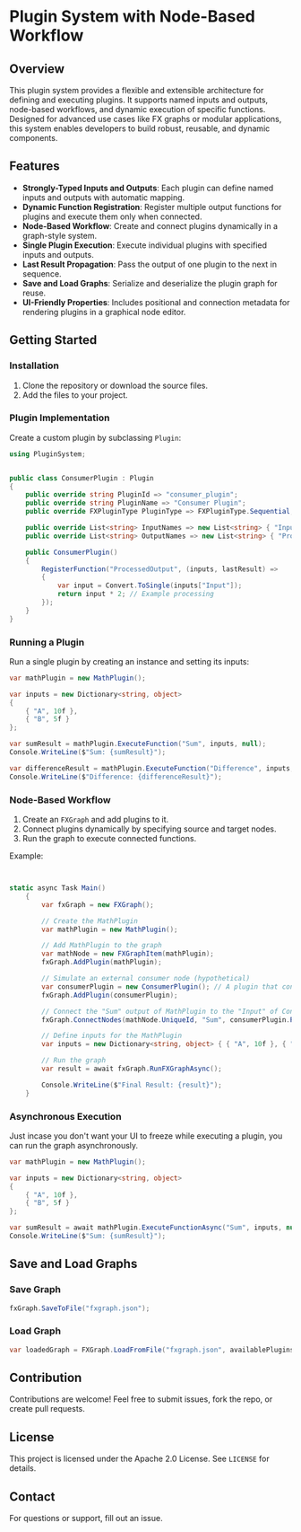 
# Plugin System with Node-Based Workflow

## Overview

This plugin system provides a flexible and extensible architecture for defining and executing plugins. It supports named inputs and outputs, node-based workflows, and dynamic execution of specific functions. Designed for advanced use cases like FX graphs or modular applications, this system enables developers to build robust, reusable, and dynamic components.

## Features

- **Strongly-Typed Inputs and Outputs**: Each plugin can define named inputs and outputs with automatic mapping.
- **Dynamic Function Registration**: Register multiple output functions for plugins and execute them only when connected.
- **Node-Based Workflow**: Create and connect plugins dynamically in a graph-style system.
- **Single Plugin Execution**: Execute individual plugins with specified inputs and outputs.
- **Last Result Propagation**: Pass the output of one plugin to the next in sequence.
- **Save and Load Graphs**: Serialize and deserialize the plugin graph for reuse.
- **UI-Friendly Properties**: Includes positional and connection metadata for rendering plugins in a graphical node editor.

## Getting Started

### Installation

1. Clone the repository or download the source files.
2. Add the files to your project.

### Plugin Implementation

Create a custom plugin by subclassing `Plugin`:

```csharp
using PluginSystem;


public class ConsumerPlugin : Plugin
{
    public override string PluginId => "consumer_plugin";
    public override string PluginName => "Consumer Plugin";
    public override FXPluginType PluginType => FXPluginType.Sequential;

    public override List<string> InputNames => new List<string> { "Input" };
    public override List<string> OutputNames => new List<string> { "ProcessedOutput" };

    public ConsumerPlugin()
    {
        RegisterFunction("ProcessedOutput", (inputs, lastResult) =>
        {
            var input = Convert.ToSingle(inputs["Input"]);
            return input * 2; // Example processing
        });
    }
}
```

### Running a Plugin

Run a single plugin by creating an instance and setting its inputs:

```csharp
var mathPlugin = new MathPlugin();

var inputs = new Dictionary<string, object>
{
    { "A", 10f },
    { "B", 5f }
};

var sumResult = mathPlugin.ExecuteFunction("Sum", inputs, null);
Console.WriteLine($"Sum: {sumResult}");

var differenceResult = mathPlugin.ExecuteFunction("Difference", inputs, null);
Console.WriteLine($"Difference: {differenceResult}");
```

### Node-Based Workflow

1. Create an `FXGraph` and add plugins to it.
2. Connect plugins dynamically by specifying source and target nodes.
3. Run the graph to execute connected functions.

Example:

```csharp


static async Task Main()
    {
        var fxGraph = new FXGraph();

        // Create the MathPlugin
        var mathPlugin = new MathPlugin();

        // Add MathPlugin to the graph
        var mathNode = new FXGraphItem(mathPlugin);
        fxGraph.AddPlugin(mathPlugin);

        // Simulate an external consumer node (hypothetical)
        var consumerPlugin = new ConsumerPlugin(); // A plugin that consumes "Sum"
        fxGraph.AddPlugin(consumerPlugin);

        // Connect the "Sum" output of MathPlugin to the "Input" of ConsumerPlugin
        fxGraph.ConnectNodes(mathNode.UniqueId, "Sum", consumerPlugin.PluginId, "Input");

        // Define inputs for the MathPlugin
        var inputs = new Dictionary<string, object> { { "A", 10f }, { "B", 5f } };

        // Run the graph
        var result = await fxGraph.RunFXGraphAsync();

        Console.WriteLine($"Final Result: {result}");
    }
```

### Asynchronous Execution
Just incase you don't want your UI to freeze while executing a plugin, you can run the graph asynchronously.

```csharp
var mathPlugin = new MathPlugin();

var inputs = new Dictionary<string, object>
{
    { "A", 10f },
    { "B", 5f }
};

var sumResult = await mathPlugin.ExecuteFunctionAsync("Sum", inputs, null);
Console.WriteLine($"Sum: {sumResult}");
```


## Save and Load Graphs

### Save Graph

```csharp
fxGraph.SaveToFile("fxgraph.json");
```

### Load Graph

```csharp
var loadedGraph = FXGraph.LoadFromFile("fxgraph.json", availablePlugins);
```

## Contribution

Contributions are welcome! Feel free to submit issues, fork the repo, or create pull requests.

## License

This project is licensed under the Apache 2.0 License. See `LICENSE` for details.

## Contact

For questions or support, fill out an issue.
